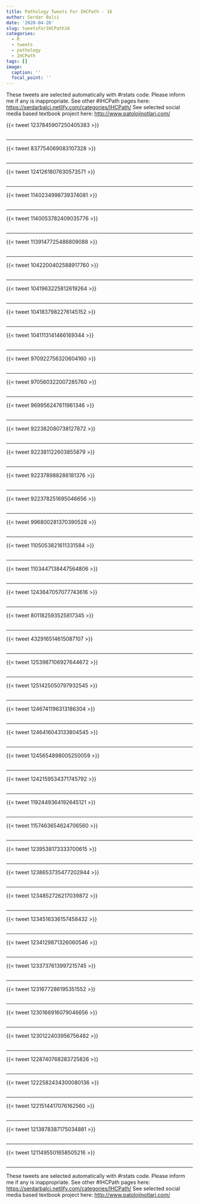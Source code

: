 ```yaml
---
title: Pathology Tweets For IHCPath - 16
author: Serdar Balci
date: '2020-04-26'
slug: tweetsForIHCPath16
categories:
  - R
  - tweets
  - pathology
  - IHCPath
tags: []
image:
  caption: ''
  focal_point: ''
---
```



These tweets are selected automatically with #rstats code. Please inform me if any is inappropriate.
See other #IHCPath pages here: https://serdarbalci.netlify.com/categories/IHCPath/ 
See selected social media based textbook project here: http://www.patolojinotlari.com/

{{< tweet 1237845907250405383 >}}
<br>
<br>
<hr>
{{< tweet 837754069083107328 >}}
<br>
<br>
<hr>
{{< tweet 1241261807630573571 >}}
<br>
<br>
<hr>
{{< tweet 1140234998739374081 >}}
<br>
<br>
<hr>
{{< tweet 1140053782409035776 >}}
<br>
<br>
<hr>
{{< tweet 1139147725486809088 >}}
<br>
<br>
<hr>
{{< tweet 1042200402588917760 >}}
<br>
<br>
<hr>
{{< tweet 1041963225812619264 >}}
<br>
<br>
<hr>
{{< tweet 1041837982276145152 >}}
<br>
<br>
<hr>
{{< tweet 1041113141466169344 >}}
<br>
<br>
<hr>
{{< tweet 970922756320604160 >}}
<br>
<br>
<hr>
{{< tweet 970560322007285760 >}}
<br>
<br>
<hr>
{{< tweet 969956247611961346 >}}
<br>
<br>
<hr>
{{< tweet 922382080738127872 >}}
<br>
<br>
<hr>
{{< tweet 922381122603855879 >}}
<br>
<br>
<hr>
{{< tweet 922378988286181376 >}}
<br>
<br>
<hr>
{{< tweet 922378251695046656 >}}
<br>
<br>
<hr>
{{< tweet 996800281370390528 >}}
<br>
<br>
<hr>
{{< tweet 1105053821611331584 >}}
<br>
<br>
<hr>
{{< tweet 1103447138447564806 >}}
<br>
<br>
<hr>
{{< tweet 1243647057077743616 >}}
<br>
<br>
<hr>
{{< tweet 801182593525817345 >}}
<br>
<br>
<hr>
{{< tweet 432916514615087107 >}}
<br>
<br>
<hr>
{{< tweet 1253987106927644672 >}}
<br>
<br>
<hr>
{{< tweet 1251425050797932545 >}}
<br>
<br>
<hr>
{{< tweet 1246741196313186304 >}}
<br>
<br>
<hr>
{{< tweet 1246416043133804545 >}}
<br>
<br>
<hr>
{{< tweet 1245654898005250059 >}}
<br>
<br>
<hr>
{{< tweet 1242159534371745792 >}}
<br>
<br>
<hr>
{{< tweet 1192449364192645121 >}}
<br>
<br>
<hr>
{{< tweet 1157463654624706560 >}}
<br>
<br>
<hr>
{{< tweet 1239538173333700615 >}}
<br>
<br>
<hr>
{{< tweet 1238653735477202944 >}}
<br>
<br>
<hr>
{{< tweet 1234852726217039872 >}}
<br>
<br>
<hr>
{{< tweet 1234516336157458432 >}}
<br>
<br>
<hr>
{{< tweet 1234129871326060546 >}}
<br>
<br>
<hr>
{{< tweet 1233737613997215745 >}}
<br>
<br>
<hr>
{{< tweet 1231677286195351552 >}}
<br>
<br>
<hr>
{{< tweet 1230166916079046656 >}}
<br>
<br>
<hr>
{{< tweet 1230122403956756482 >}}
<br>
<br>
<hr>
{{< tweet 1228740768283725826 >}}
<br>
<br>
<hr>
{{< tweet 1222582434300080136 >}}
<br>
<br>
<hr>
{{< tweet 1221514417076162560 >}}
<br>
<br>
<hr>
{{< tweet 1213878387175034881 >}}
<br>
<br>
<hr>
{{< tweet 1211495501658505216 >}}
<br>
<br>
<hr>


These tweets are selected automatically with #rstats code. Please inform me if any is inappropriate.
See other #IHCPath pages here: https://serdarbalci.netlify.com/categories/IHCPath/ 
See selected social media based textbook project here: http://www.patolojinotlari.com/
